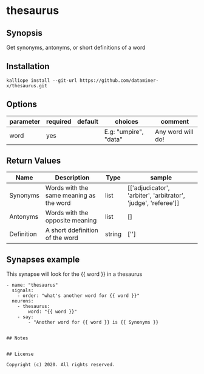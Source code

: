 # thesaurus

## Synopsis

Get synonyms, antonyms, or short definitions of a word

## Installation
```
kalliope install --git-url https://github.com/dataminer-x/thesaurus.git
```

## Options

| parameter | required | default | choices                     | comment                                                                                                                           |
|-----------|----------|---------|-----------------------------|-----------------------------------------------------------------------------------------------------------------------------------|
| word      | yes      |         | E.g: "umpire", "data"       | Any word will do!                                                                          |


## Return Values

| Name       | Description                             | Type   | sample                                                                                                                              |
|------------|-----------------------------------------|--------|-------------------------------------------------------------------------------------------------------------------------------------|
| Synonyms   | Words with the same meaning as the word | list   | [['adjudicator', 'arbiter', 'arbitrator', 'judge', 'referee']]
| Antonyms   | Words with the opposite meaning         | list   | []                                                                                                                      |
| Definition | A short ddefinition of the word         | string | ['']   |


## Synapses example

This synapse will look for the {{ word }} in a thesaurus
```
- name: "thesaurus"
  signals:
    - order: "what's another word for {{ word }}"
  neurons:
    - thesaurus:
        word: "{{ word }}"
    - say:
        - "Another word for {{ word }} is {{ Synonyms }}   

```


```

## Notes


## License

Copyright (c) 2020. All rights reserved.

```